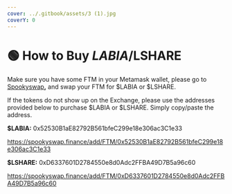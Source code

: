 ```yaml
---
cover: ../.gitbook/assets/3 (1).jpg
coverY: 0
---
```


# 🟢 How to Buy $LABIA /$LSHARE

Make sure you have some FTM in your Metamask wallet, please go to [Spookyswap](https://spookyswap.finance/swap)**,** and swap your FTM for $LABIA or $LSHARE.

If the tokens do not show up on the Exchange, please use the addresses provided below to purchase $LABIA or $LSHARE. Simply copy/paste the address.

**$LABIA:** 0x52530B1aE82792B561bfeC299e18e306ac3C1e33

https://spookyswap.finance/add/FTM/0x52530B1aE82792B561bfeC299e18e306ac3C1e33

**$LSHARE:** <mark style="color:red;"></mark> 0xD6337601D2784550e8d0Adc2FFBA49D7B5a96c60

https://spookyswap.finance/add/FTM/0xD6337601D2784550e8d0Adc2FFBA49D7B5a96c60
